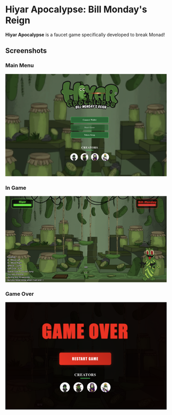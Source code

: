 # Hiyar Apocalypse: Bill Monday's Reign

**Hiyar Apocalypse** is a faucet game specifically developed to break Monad! 

## Screenshots

### Main Menu
![Main Menu](/public/screenshot.png)

### In Game
![In Game](/public/screenshot1.png)

### Game Over
![Game Over](/public/screenshot3.png)
